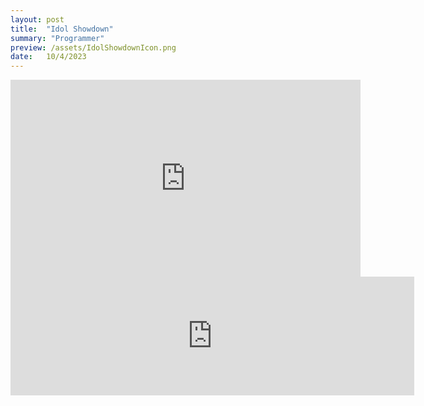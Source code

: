 ```yaml
---
layout: post
title:  "Idol Showdown"
summary: "Programmer"
preview: /assets/IdolShowdownIcon.png
date:   10/4/2023
---
```


<iframe width="560" height="315" src="https://www.youtube.com/embed/cTjtLdBLjNU?si=htuaScmhY3zp7h0o" title="YouTube video player" frameborder="0" allow="accelerometer; autoplay; clipboard-write; encrypted-media; gyroscope; picture-in-picture; web-share" referrerpolicy="strict-origin-when-cross-origin" allowfullscreen></iframe>

<iframe src="https://store.steampowered.com/widget/1742020/" frameborder="0" width="646" height="190"></iframe>
